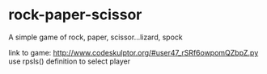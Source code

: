 # rock-paper-scissor

A simple game of rock, paper, scissor...lizard, spock

link to game: http://www.codeskulptor.org/#user47_rSRf6owpomQZbpZ.py
use rpsls() definition to select player
